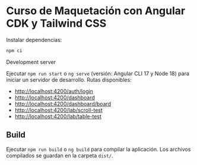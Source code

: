 # Curso de Maquetación con Angular CDK y Tailwind CSS

Instalar dependencias:

```bash
npm ci
```

Development server

Ejecutar `npm run start` o `ng serve` (versión: Angular CLI 17 y Node 18) para iniciar un servidor de desarrollo. Rutas disponibles:

- [http://localhost:4200/auth/login](http://localhost:4200/auth/login)
- [http://localhost:4200/dashboard](http://localhost:4200/dashboard)
- [http://localhost:4200/dashboard/board](http://localhost:4200/dashboard/board)
- [http://localhost:4200/lab/scroll-test](http://localhost:4200/lab/scroll-test)
- [http://localhost:4200/lab/table-test](http://localhost:4200/lab/table-test)

## Build

Ejecutar `npm run build` o `ng build` para compilar la aplicación. Los archivos compilados se guardan en la carpeta `dist/`.
